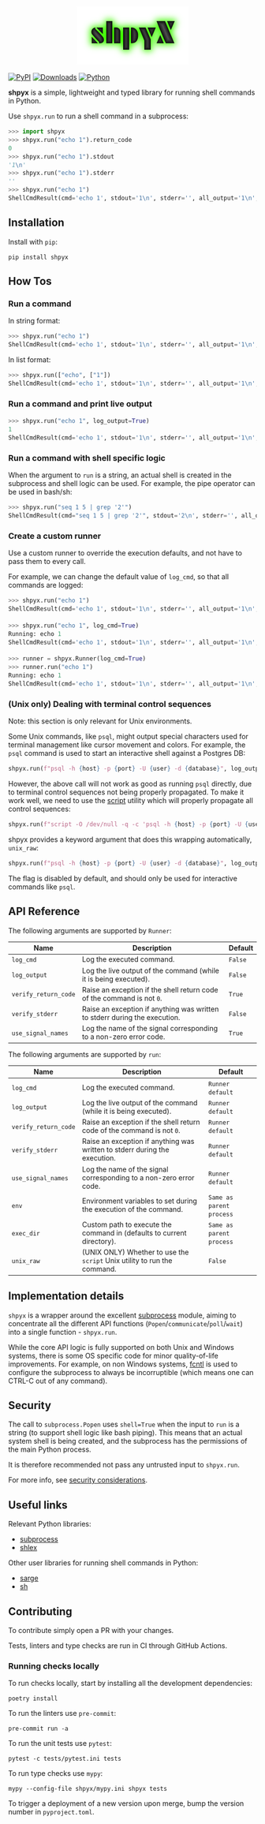 <p align="center">
  <img src="https://github.com/Apakottur/shpyx/blob/main/shpyx.png?raw=true" />
</p>

[![PyPI](https://img.shields.io/pypi/v/shpyx?logo=pypi&logoColor=white&style=for-the-badge)](https://pypi.org/project/shpyx/)
[![Downloads](https://img.shields.io/pypi/dm/shpyx?logo=pypi&logoColor=white&style=for-the-badge)](https://pypi.org/project/shpyx/)
[![Python](https://img.shields.io/pypi/pyversions/shpyx?logo=pypi&logoColor=white&style=for-the-badge)](https://pypi.org/project/shpyx/)

**shpyx** is a simple, lightweight and typed library for running shell commands in Python.

Use `shpyx.run` to run a shell command in a subprocess:

```python
>>> import shpyx
>>> shpyx.run("echo 1").return_code
0
>>> shpyx.run("echo 1").stdout
'1\n'
>>> shpyx.run("echo 1").stderr
''
>>> shpyx.run("echo 1")
ShellCmdResult(cmd='echo 1', stdout='1\n', stderr='', all_output='1\n', return_code=0)
```

## Installation

Install with `pip`:

```shell
pip install shpyx
```

## How Tos

### Run a command

In string format:

```python
>>> shpyx.run("echo 1")
ShellCmdResult(cmd='echo 1', stdout='1\n', stderr='', all_output='1\n', return_code=0)
```

In list format:

```python
>>> shpyx.run(["echo", ["1"])
ShellCmdResult(cmd='echo 1', stdout='1\n', stderr='', all_output='1\n', return_code=0)
```

### Run a command and print live output

```python
>>> shpyx.run("echo 1", log_output=True)
1
ShellCmdResult(cmd='echo 1', stdout='1\n', stderr='', all_output='1\n', return_code=0)
```

### Run a command with shell specific logic

When the argument to `run` is a string, an actual shell is created in the subprocess and shell logic can be used.
For example, the pipe operator can be used in bash/sh:

```python
>>> shpyx.run("seq 1 5 | grep '2'")
ShellCmdResult(cmd="seq 1 5 | grep '2'", stdout='2\n', stderr='', all_output='2\n', return_code=0)
```

### Create a custom runner

Use a custom runner to override the execution defaults, and not have to pass them to every call.

For example, we can change the default value of `log_cmd`, so that all commands are logged:

```python
>>> shpyx.run("echo 1")
ShellCmdResult(cmd='echo 1', stdout='1\n', stderr='', all_output='1\n', return_code=0)

>>> shpyx.run("echo 1", log_cmd=True)
Running: echo 1
ShellCmdResult(cmd='echo 1', stdout='1\n', stderr='', all_output='1\n', return_code=0)

>>> runner = shpyx.Runner(log_cmd=True)
>>> runner.run("echo 1")
Running: echo 1
ShellCmdResult(cmd='echo 1', stdout='1\n', stderr='', all_output='1\n', return_code=0)
```

### (Unix only) Dealing with terminal control sequences

Note: this section is only relevant for Unix environments.

Some Unix commands, like `psql`, might output special characters used for terminal management like cursor movement and
colors. For example, the `psql` command is used to start an interactive shell against a Postgres DB:

```python
shpyx.run(f"psql -h {host} -p {port} -U {user} -d {database}", log_output=True)
```

However, the above call will not work as good as running `psql` directly, due to terminal control sequences not being
properly propagated. To make it work well, we need to use the [script](https://man7.org/linux/man-pages/man1/script.1.html)
utility which will properly propagate all control sequences:

```python
shpyx.run(f"script -O /dev/null -q -c 'psql -h {host} -p {port} -U {user} -d {database}'", log_output=True)
```

shpyx provides a keyword argument that does this wrapping automatically, `unix_raw`:

```python
shpyx.run(f"psql -h {host} -p {port} -U {user} -d {database}", log_output=True, unix_raw=True)
```

The flag is disabled by default, and should only be used for interactive commands like `psql`.

## API Reference

The following arguments are supported by `Runner`:

| Name                 | Description                                                                | Default |
| -------------------- | -------------------------------------------------------------------------- | ------- |
| `log_cmd`            | Log the executed command.                                                  | `False` |
| `log_output`         | Log the live output of the command (while it is being executed).           | `False` |
| `verify_return_code` | Raise an exception if the shell return code of the command is not `0`.     | `True`  |
| `verify_stderr`      | Raise an exception if anything was written to stderr during the execution. | `False` |
| `use_signal_names`   | Log the name of the signal corresponding to a non-zero error code.         | `True`  |

The following arguments are supported by `run`:

| Name                 | Description                                                                | Default                  |
| -------------------- | -------------------------------------------------------------------------- | ------------------------ |
| `log_cmd`            | Log the executed command.                                                  | `Runner default`         |
| `log_output`         | Log the live output of the command (while it is being executed).           | `Runner default`         |
| `verify_return_code` | Raise an exception if the shell return code of the command is not `0`.     | `Runner default`         |
| `verify_stderr`      | Raise an exception if anything was written to stderr during the execution. | `Runner default`         |
| `use_signal_names`   | Log the name of the signal corresponding to a non-zero error code.         | `Runner default`         |
| `env`                | Environment variables to set during the execution of the command.          | `Same as parent process` |
| `exec_dir`           | Custom path to execute the command in (defaults to current directory).     | `Same as parent process` |
| `unix_raw`           | (UNIX ONLY) Whether to use the `script` Unix utility to run the command.   | `False`                  |

## Implementation details

`shpyx` is a wrapper around the excellent [subprocess](https://docs.python.org/3/library/subprocess.html) module, aiming
to concentrate all the different API functions (`Popen`/`communicate`/`poll`/`wait`) into a single function - `shpyx.run`.

While the core API logic is fully supported on both Unix and Windows systems, there is some OS specific code for minor quality-of-life
improvements.
For example, on non Windows systems, [fcntl](https://docs.python.org/3/library/fcntl.html) is used to configure the subprocess to
always be incorruptible (which means one can CTRL-C out of any command).

## Security

The call to `subprocess.Popen` uses `shell=True` when the input to `run` is a string (to support shell logic like bash piping).
This means that an actual system shell is being created, and the subprocess has the permissions of the main Python process.

It is therefore recommended not pass any untrusted input to `shpyx.run`.

For more info, see [security considerations](https://docs.python.org/3/library/subprocess.html#security-considerations).

## Useful links

Relevant Python libraries:

- [subprocess](https://docs.python.org/3/library/subprocess.html)
- [shlex](https://docs.python.org/3/library/shlex.html)

Other user libraries for running shell commands in Python:

- [sarge](https://github.com/vsajip/sarge)
- [sh](https://github.com/amoffat/sh)

## Contributing

To contribute simply open a PR with your changes.

Tests, linters and type checks are run in CI through GitHub Actions.

### Running checks locally

To run checks locally, start by installing all the development dependencies:

```shell
poetry install
```

To run the linters use `pre-commit`:

```shell
pre-commit run -a
```

To run the unit tests use `pytest`:

```shell
pytest -c tests/pytest.ini tests
```

To run type checks use `mypy`:

```shell
mypy --config-file shpyx/mypy.ini shpyx tests
```

To trigger a deployment of a new version upon merge, bump the version number in `pyproject.toml`.
